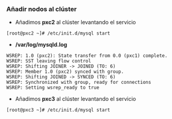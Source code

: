 ### Añadir nodos al clúster

* Añadimos **pxc2** al clúster levantando el servicio
```
[root@pxc2 ~]# /etc/init.d/mysql start
```
* **/var/log/mysqld.log**
```
WSREP: 1.0 (pxc2): State transfer from 0.0 (pxc1) complete.
WSREP: SST leaving flow control
WSREP: Shifting JOINER -> JOINED (TO: 6)
WSREP: Member 1.0 (pxc2) synced with group.
WSREP: Shifting JOINED -> SYNCED (TO: 6)
WSREP: Synchronized with group, ready for connections
WSREP: Setting wsrep_ready to true
```
* Añadimos **pxc3** al clúster levantando el servicio
```
[root@pxc3 ~]# /etc/init.d/mysql start
```
